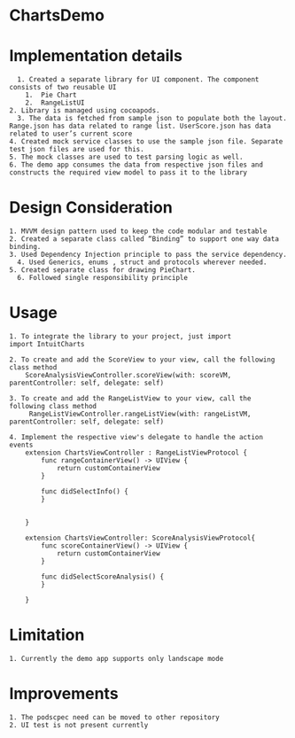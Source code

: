 # ChartsDemo

# Implementation details

	  1. Created a separate library for UI component. The component consists of two reusable UI 
        1.	Pie Chart
        2.	RangeListUI
  	2. Library is managed using cocoapods.
 	  3. The data is fetched from sample json to populate both the layout. Range.json has data related to range list. UserScore.json has data related to user’s current score
  	4. Created mock service classes to use the sample json file. Separate test json files are used for this.
    5. The mock classes are used to test parsing logic as well.
    6. The demo app consumes the data from respective json files and constructs the required view model to pass it to the library

# Design Consideration
  	1. MVVM design pattern used to keep the code modular and testable
  	2. Created a separate class called “Binding” to support one way data binding.
   	3. Used Dependency Injection principle to pass the service dependency.
      4. Used Generics, enums , struct and protocols wherever needed.
   	5. Created separate class for drawing PieChart.
      6. Followed single responsibility principle
	
# Usage	
	1. To integrate the library to your project, just import
 	import IntuitCharts
	
	2. To create and add the ScoreView to your view, call the following class method
		ScoreAnalysisViewController.scoreView(with: scoreVM, parentController: self, delegate: self)
		
	3. To create and add the RangeListView to your view, call the following class method
		 RangeListViewController.rangeListView(with: rangeListVM, parentController: self, delegate: self)
		
	4. Implement the respective view's delegate to handle the action events
		extension ChartsViewController : RangeListViewProtocol {
            func rangeContainerView() -> UIView {
                return customContainerView
            }
            
            func didSelectInfo() {
            }
            
            
        }

        extension ChartsViewController: ScoreAnalysisViewProtocol{
            func scoreContainerView() -> UIView {
                return customContainerView
            }
            
            func didSelectScoreAnalysis() {
            }
            
        }

# Limitation
  	1. Currently the demo app supports only landscape mode

# Improvements
  	1. The podscpec need can be moved to other repository
  	2. UI test is not present currently
